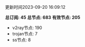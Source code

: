 更新时间2023-09-20 16:09:12

**总订阅: 45**
**总节点: 683**
**有效节点: 205**
- v2ray节点: 190
- trojan节点: 7
- ss节点: 8
